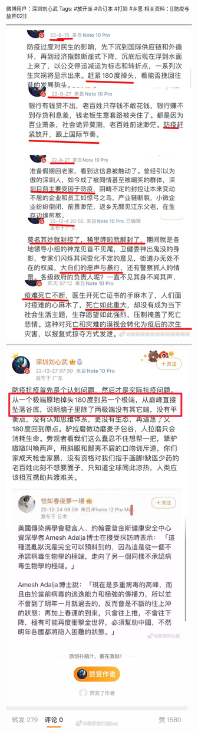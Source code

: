 微博用户：深圳刘心武
Tags: #放开派  #合订本 #打脸 #乡愿 
相关资料：[[防疫与放开02]]
***
![](https://raw.githubusercontent.com/bluntvoice/mypic/main/IMG_20230108_214557_615_1.jpg)
***
![](https://raw.githubusercontent.com/bluntvoice/mypic/main/IMG_20230108_214603_030.jpg)